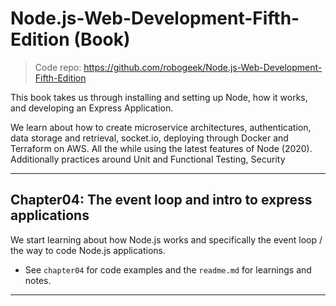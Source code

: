 # Node.js-Web-Development-Fifth-Edition (Book)

> Code repo: https://github.com/robogeek/Node.js-Web-Development-Fifth-Edition

This book takes us through installing and setting up Node, how it works, and developing an Express Application.

We learn about how to create microservice architectures, authentication, data storage and retrieval, socket.io, deploying through Docker and Terraform on AWS. All the while using the latest features of Node (2020). Additionally practices around Unit and Functional Testing, Security

---

## Chapter04: The event loop and intro to express applications

We start learning about how Node.js works and specifically the event loop / the way to code Node.js applications.

- See `chapter04` for code examples and the `readme.md` for learnings and notes.

---
